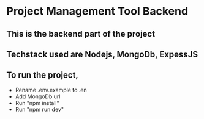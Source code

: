 # Project Management Tool Backend

## This is the backend part of the project

## Techstack used are Nodejs, MongoDb, ExpessJS

## To run the project,

- Rename .env.example to .en
- Add MongoDb url
- Run "npm install"
- Run "npm run dev"

